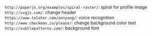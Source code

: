 `http://paperjs.org/examples/spiral-raster/`: spiral for profile image  
`http://svgjs.com/`: change header  
`https://www.talater.com/annyang/`: voice recognition  
`http://www.checkman.io/please/`: change background color text  
`http://subtlepatterns.com/`: background font  